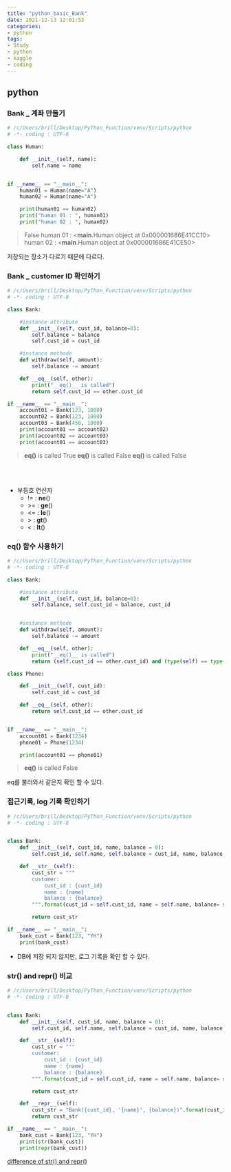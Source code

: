 ```yaml
---
title: "python_basic_Bank"
date: 2021-12-13 12:01:53
categories:
- python
tags:
- Study
- python
- kaggle
- coding
---
```


## python


### Bank _ 계좌 만들기

```python
# /c/Users/brill/Desktop/PyThon_Function/venv/Scripts/python
# -*- coding : UTF-8

class Human:

    def __init__(self, name):
        self.name = name


if __name__ == "__main__":
    human01 = Human(name="A")
    human02 = Human(name="A")

    print(human01 == human02)
    print("human 01 : ", human01)
    print("human 02 : ", human02)
```

>False
human 01 :  <__main__.Human object at 0x000001686E41CC10>
human 02 :  <__main__.Human object at 0x000001686E41CE50>
> 

저장되는 장소가 다르기 때문에 다르다. 

### Bank _ customer ID 확인하기

```python
# /c/Users/brill/Desktop/PyThon_Function/venv/Scripts/python
# -*- coding : UTF-8

class Bank:

    #instance attribute
    def __init__(self, cust_id, balance=0):
        self.balance = balance
        self.cust_id = cust_id

    #instance methode
    def withdraw(self, amount):
        self.balance -= amount

    def __eq__(self, other):
        print("__eq()__ is called")
        return self.cust_id == other.cust_id

if __name__ == "__main__":
    account01 = Bank(123, 1000)
    account02 = Bank(123, 1000)
    account03 = Bank(456, 1000)
    print(account01 == account02)
    print(account02 == account03)
    print(account01 == account03)

```


> __eq()__ is called
True
__eq()__ is called
False
__eq()__ is called
False
> 
<br><br>

- 부등호 연산자 
  - != : __ne__()
  - \>= : __ge__()
  - <= : __le__()
  - \> : __gt__()
  - < : __lt__()


### __eq()__ 함수 사용하기

```python
# /c/Users/brill/Desktop/PyThon_Function/venv/Scripts/python
# -*- coding : UTF-8

class Bank:

    #instance attribute
    def __init__(self, cust_id, balance=0):
        self.balance, self.cust_id = balance, cust_id


    #instance methode
    def withdraw(self, amount):
        self.balance -= amount

    def __eq__(self, other):
        print("__eq()__ is called")
        return (self.cust_id == other.cust_id) and (type(self) == type(other))

class Phone:

    def __init__(self, cust_id):
        self.cust_id = cust_id

    def __eq__(self, other):
        return self.cust_id == other.cust_id


if __name__ == "__main__":
    account01 = Bank(1234)
    phone01 = Phone(1234)

    print(account01 == phone01)

```
> __eq()__ is called
False
> 

eq를 불러와서 같은지 확인 할 수 있다. 


### 접근기록, log 기록 확인하기


```python
# /c/Users/brill/Desktop/PyThon_Function/venv/Scripts/python
# -*- coding : UTF-8


class Bank:
    def __init__(self, cust_id, name, balance = 0):
        self.cust_id, self.name, self.balance = cust_id, name, balance

    def __str__(self):
        cust_str = """
        customer:
            cust_id : {cust_id}
            name : {name}
            balance : {balance}
        """.format(cust_id = self.cust_id, name = self.name, balance= self.balance)

        return cust_str

if __name__ == "__main__":
    bank_cust = Bank(123, "YH")
    print(bank_cust)

```

- DB에 저장 되지 않지만, 로그 기록을 확인 할 수 있다. 



### str() and repr() 비교


```python
# /c/Users/brill/Desktop/PyThon_Function/venv/Scripts/python
# -*- coding : UTF-8


class Bank:
    def __init__(self, cust_id, name, balance = 0):
        self.cust_id, self.name, self.balance = cust_id, name, balance

    def __str__(self):
        cust_str = """
        customer:
            cust_id : {cust_id}
            name : {name}
            balance : {balance}
        """.format(cust_id = self.cust_id, name = self.name, balance= self.balance)

        return cust_str

    def __repr__(self):
        cust_str = "Bank({cust_id}, '{name}', {balance})".format(cust_id = self.cust_id, name = self.name, balance= self.balance)
        return cust_str

if __name__ == "__main__":
    bank_cust = Bank(123, "YH")
    print(str(bank_cust))
    print(repr(bank_cust))
```

[difference of str() and repr()](https://www.codingem.com/str-vs-repr-in-python/)


